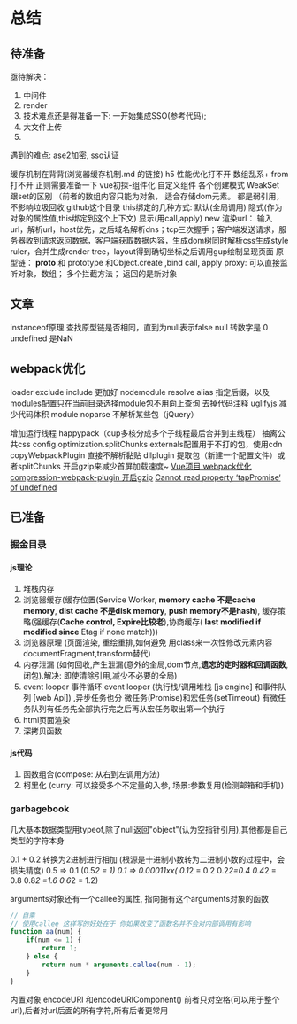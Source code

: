 # 总结

## 待准备

亟待解决：

1. 中间件
2. render
3. 技术难点还是得准备一下: 一开始集成SSO(参考代码);
4. 大文件上传
5. 

遇到的难点: ase2加密, sso认证

缓存机制在背背(浏览器缓存机制.md 的链接)
h5 性能优化打不开
数组乱系+ from 打不开
正则需要准备一下
vue初探-组件化 自定义组件
各个创建模式
WeakSet 跟set的区别 （前者的数组内容只能为对象， 适合存储dom元素。 都是弱引用， 不影响垃圾回收
github这个目录
this绑定的几种方式:  默认(全局调用) 隐式(作为对象的属性值,this绑定到这个上下文) 显示(用call,apply) new
渲染url： 输入url，解析url，host优先，之后域名解析dns；tcp三次握手；客户端发送请求，服务器收到请求返回数据，客户端获取数据内容，生成dom树同时解析css生成style ruler，合并生成render tree，layout得到确切坐标之后调用gup绘制呈现页面
原型链： __proto__ 和 prototype 和Object.create ,bind call, apply
proxy: 可以直接监听对象，数组； 多个拦截方法； 返回的是新对象

## 文章

instanceof原理 查找原型链是否相同，直到为null表示false
null 转数字是 0  undefined 是NaN

## webpack优化

loader exclude  include 更加好 nodemodule
resolve alias 指定后缀，以及modules配置只在当前目录选择module包不用向上查询
去掉代码注释 uglifyjs 减少代码体积
module noparse 不解析某些包（jQuery）

增加运行线程 happypack（cup多核分成多个子线程最后合并到主线程）
抽离公共css config.optimization.splitChunks
externals配置用于不打的包，使用cdn
copyWebpackPlugin 直接不解析黏贴
dllplugin 提取包（新建一个配置文件）或者splitChunks
开启gzip来减少首屏加载速度~
[Vue项目 webpack优化 compression-webpack-plugin 开启gzip](https://www.cnblogs.com/zigood/p/12504401.html)
[Cannot read property ‘tapPromise‘ of undefined](https://blog.csdn.net/qq379682421/article/details/111574290)

## 已准备

### 掘金目录

#### js理论

1. 堆栈内存
2. 浏览器缓存(缓存位置(Service Worker, **memory cache 不是cache memory**, **dist cache 不是disk memory**, **push memory不是hash**), 缓存策略(强缓存(**Cache control, Expire比较老**),协商缓存( **last modified  if modified since** Etag if none match)))
3. 浏览器原理 (页面渲染, 重绘重排,如何避免 用class来一次性修改元素内容 documentFragment,transform替代)
4. 内存泄漏 (如何回收,产生泄漏(意外的全局,dom节点,**遗忘的定时器和回调函数**,闭包).解决: 即使清除引用,减少不必要的全局)
5. event looper 事件循环
event looper (执行栈/调用堆栈 [js engine] 和事件队列 [web Api]) ,异步任务也分 微任务(Promise)和宏任务(setTimeout) 有微任务队列有任务先全部执行完之后再从宏任务取出第一个执行
6. html页面渲染
7. 深拷贝函数

#### js代码

1. 函数组合(compose: 从右到左调用方法)
2. 柯里化 (curry: 可以接受多个不定量的入参, 场景:参数复用(检测邮箱和手机))

### garbagebook

几大基本数据类型用typeof,除了null返回"object"(认为空指针引用),其他都是自己类型的字符本身

0.1 + 0.2 转换为2进制进行相加 (根源是十进制小数转为二进制小数的过程中，会损失精度)
0.5 => 0.1 (0.5*2 = 1)
0.1 => 0.00011xx( 0.1*2 = 0.2 0.2*2=0.4 0.4*2 = 0.8 0.8*2 =1.6 0.6*2 = 1.2)

arguments对象还有一个callee的属性, 指向拥有这个arguments对象的函数

```js
// 自乘
// 使用callee 这样写的好处在于 你如果改变了函数名并不会对内部调用有影响
function aa(num) {
    if(num <= 1) {
        return 1;
    } else {
        return num * arguments.callee(num - 1);
    }
}
```

内置对象 encodeURI 和encodeURIComponent()
前者只对空格(可以用于整个url),后者对url后面的所有字符,所有后者更常用